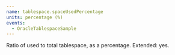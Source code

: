 ```yaml
---
name: tablespace.spaceUsedPercentage
units: percentage (%)
events:
  - OracleTablespaceSample
---
```


Ratio of used to total tablespace, as a percentage. Extended: yes.